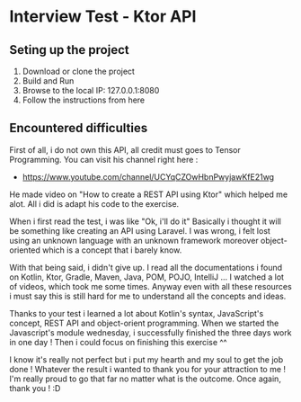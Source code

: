# Interview Test - Ktor API

## Seting up the project 

1. Download or clone the project
2. Build and Run
3. Browse to the local IP: 127.0.0.1:8080
4. Follow the instructions from here

## Encountered difficulties 

First of all, i do not own this API, all credit must goes to Tensor Programming. You can visit his channel right here :
 
* https://www.youtube.com/channel/UCYqCZOwHbnPwyjawKfE21wg

He made video on "How to create a REST API using Ktor" which helped me alot. All i did is adapt his code to the exercise.
 
When i first read the test, i was like "Ok, i'll do it" Basically i thought it will be something like creating an API using Laravel. I was wrong, i felt lost using an unknown language with an unknown framework moreover object-oriented which is a concept that i barely know.

With that being said, i didn't give up. I read all the documentations i found on Kotlin, Ktor, Gradle, Maven, Java, POM, POJO, IntelliJ ... I watched a lot of videos, which took me some times. Anyway even with all these resources i must say this is still hard for me to understand all the concepts and ideas.

Thanks to your test i learned a lot about Kotlin's syntax, JavaScript's concept, REST API and object-orient programming. When we started the Javascript's module wednesday, i successfully finished the three days work in one day ! Then i could focus on finishing this exercise ^^

I know it's really not perfect but i put my hearth and my soul to get the job done ! Whatever the result i wanted to thank you for your attraction to me ! I'm really proud to go that far no matter what is the outcome. Once again, thank you ! :D
 
 


